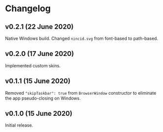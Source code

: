 # Changelog

## v0.2.1 (22 June 2020)

Native Windows build. Changed `nincid.svg` from font-based to path-based.

## v0.2.0 (17 June 2020)

Implemented custom skins.

## v0.1.1 (15 June 2020)

Removed `"skipTaskbar": true` from `BrowserWindow` constructor to eliminate the app pseudo-closing on Windows.

## v0.1.0 (15 June 2020)

Initial release.